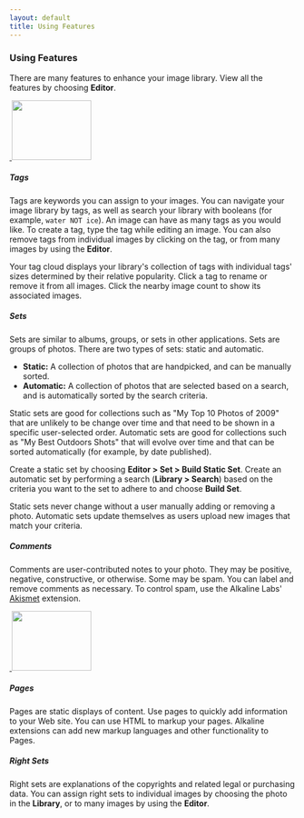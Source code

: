 ```yaml
---
layout: default
title: Using Features
---
```


### Using Features

There are many features to enhance your image library. View all the features by choosing **Editor**.

<a href="./images/features/screen1_l.jpg" class="zoom screen_box">
	<img src="./images/zoom.png" alt="" class="zoom_icon" />
	<img src="./images/features/screen1.jpg" alt="" width="140" height="105" class="screen_s" />
</a>

##### Tags

Tags are keywords you can assign to your images. You can navigate your image library by tags, as well as search your library with booleans (for example, `water NOT ice`). An image can have as many tags as you would like. To create a tag, type the tag while editing an image. You can also remove tags from individual images by clicking on the tag, or from many images by using the **Editor**.

Your tag cloud displays your library's collection of tags with individual tags' sizes determined by their relative popularity. Click a tag to rename or remove it from all images. Click the nearby image count to show its associated images. 

##### Sets

Sets are similar to albums, groups, or sets in other applications. Sets are groups of photos. There are two types of sets: static and automatic.

- **Static:** A collection of photos that are handpicked, and can be manually sorted.
- **Automatic:** A collection of photos that are selected based on a search, and is automatically sorted by the search criteria.

Static sets are good for collections such as "My Top 10 Photos of 2009" that are unlikely to be change over time and that need to be shown in a specific user-selected order. Automatic sets are good for collections such as "My Best Outdoors Shots" that will evolve over time and that can be sorted automatically (for example, by date published).

Create a static set by choosing **Editor > Set > Build Static Set**. Create an automatic set by performing a search (**Library > Search**) based on the criteria you want to the set to adhere to and choose **Build Set**.

Static sets never change without a user manually adding or removing a photo. Automatic sets update themselves as users upload new images that match your criteria.

##### Comments

Comments are user-contributed notes to your photo. They may be positive, negative, constructive, or otherwise. Some may be spam. You can label and remove comments as necessary. To control spam, use the Alkaline Labs' [Akismet]() extension.

<a href="./images/features/screen5_l.jpg" class="zoom screen_box">
	<img src="./images/zoom.png" alt="" class="zoom_icon" />
	<img src="./images/features/screen5.jpg" alt="" width="140" height="105" class="screen_s" />
</a>

##### Pages

Pages are static displays of content. Use pages to quickly add information to your Web site. You can use HTML to markup your pages. Alkaline extensions can add new markup languages and other functionality to Pages.

##### Right Sets

Right sets are explanations of the copyrights and related legal or purchasing data. You can assign right sets to individual images by choosing the photo in the **Library**, or to many images by using the **Editor**.
